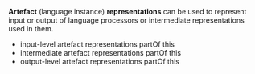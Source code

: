 **Artefact** (language instance) **representations** can be used to represent input or output of language processors or intermediate representations used in them.

* input-level artefact representations partOf this
* intermediate artefact representations partOf this
* output-level artefact representations partOf this
